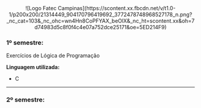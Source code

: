 <div align="center">
![Logo Fatec Campinas](https://scontent.xx.fbcdn.net/v/t1.0-1/p200x200/21314449_904170796419692_3772478748968527178_n.png?_nc_cat=103&_nc_ohc=wn4Hn8CoPFYAX_beOlX&_nc_ht=scontent.xx&oh=7d74983d5c8f0f4c4e07a752dce25171&oe=5ED214F9)
</div>

### 1º semestre:

Exercícios de Lógica de Programação

 **Linguagem utilizada:**
 - C
 
<hr>

### 2º semestre:
